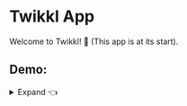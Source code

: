 # Twikkl App

Welcome to Twikkl! 👋 (This app is at its start).

## Demo:
<details>
  <summary>Expand 👈</summary>
<img src="./docs/demo/twikkl-demo-1.gif"/>
</details>
